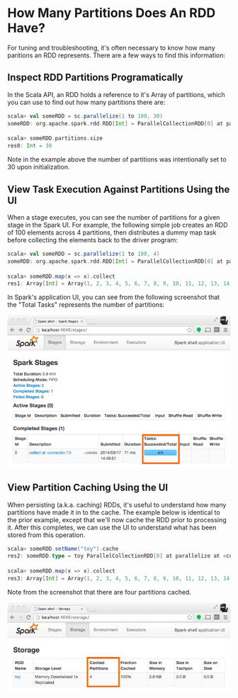# How Many Partitions Does An RDD Have?

For tuning and troubleshooting, it's often necessary to know how many paritions an RDD represents. There are a few ways to find this information:

## Inspect RDD Partitions Programatically
In the Scala API, an RDD holds a reference to it's Array of partitions, which you can use to find out how many partitions there are:

```scala
scala> val someRDD = sc.parallelize(1 to 100, 30)
someRDD: org.apache.spark.rdd.RDD[Int] = ParallelCollectionRDD[0] at parallelize at <console>:12

scala> someRDD.partitions.size
res0: Int = 30
```

Note in the example above the number of partitions was intentionally set to 30 upon initialization.

## View Task Execution Against Partitions Using the UI
When a stage executes, you can see the number of partitions for a given stage in the Spark UI. For example, the following simple job creates an RDD of 100 elements across 4 partitions, then distributes a dummy map task before collecting the elements back to the driver program:

```scala
scala> val someRDD = sc.parallelize(1 to 100, 4)
someRDD: org.apache.spark.rdd.RDD[Int] = ParallelCollectionRDD[0] at parallelize at <console>:12

scala> someRDD.map(x => x).collect
res1: Array[Int] = Array(1, 2, 3, 4, 5, 6, 7, 8, 9, 10, 11, 12, 13, 14, 15, 16, 17, 18, 19, 20, 21, 22, 23, 24, 25, 26, 27, 28, 29, 30, 31, 32, 33, 34, 35, 36, 37, 38, 39, 40, 41, 42, 43, 44, 45, 46, 47, 48, 49, 50, 51, 52, 53, 54, 55, 56, 57, 58, 59, 60, 61, 62, 63, 64, 65, 66, 67, 68, 69, 70, 71, 72, 73, 74, 75, 76, 77, 78, 79, 80, 81, 82, 83, 84, 85, 86, 87, 88, 89, 90, 91, 92, 93, 94, 95, 96, 97, 98, 99, 100)
```

In Spark's application UI, you can see from the following screenshot that the "Total Tasks" represents the number of partitions:

![TotalTasks](../images/partitions-as-tasks.png)

## View Partition Caching Using the UI
When persisting (a.k.a. caching) RDDs, it's useful to understand how many partitions have made it in to the cache. The example below is identical to the prior example, except that we'll now cache the RDD prior to processing it. After this completes, we can use the UI to understand what has been stored from this operation.

```scala
scala> someRDD.setName("toy").cache
res2: someRDD.type = toy ParallelCollectionRDD[0] at parallelize at <console>:12

scala> someRDD.map(x => x).collect
res3: Array[Int] = Array(1, 2, 3, 4, 5, 6, 7, 8, 9, 10, 11, 12, 13, 14, 15, 16, 17, 18, 19, 20, 21, 22, 23, 24, 25, 26, 27, 28, 29, 30, 31, 32, 33, 34, 35, 36, 37, 38, 39, 40, 41, 42, 43, 44, 45, 46, 47, 48, 49, 50, 51, 52, 53, 54, 55, 56, 57, 58, 59, 60, 61, 62, 63, 64, 65, 66, 67, 68, 69, 70, 71, 72, 73, 74, 75, 76, 77, 78, 79, 80, 81, 82, 83, 84, 85, 86, 87, 88, 89, 90, 91, 92, 93, 94, 95, 96, 97, 98, 99, 100)
```

Note from the screenshot that there are four partitions cached.

![Cached Partitions](../images/cached-partitions.png)

